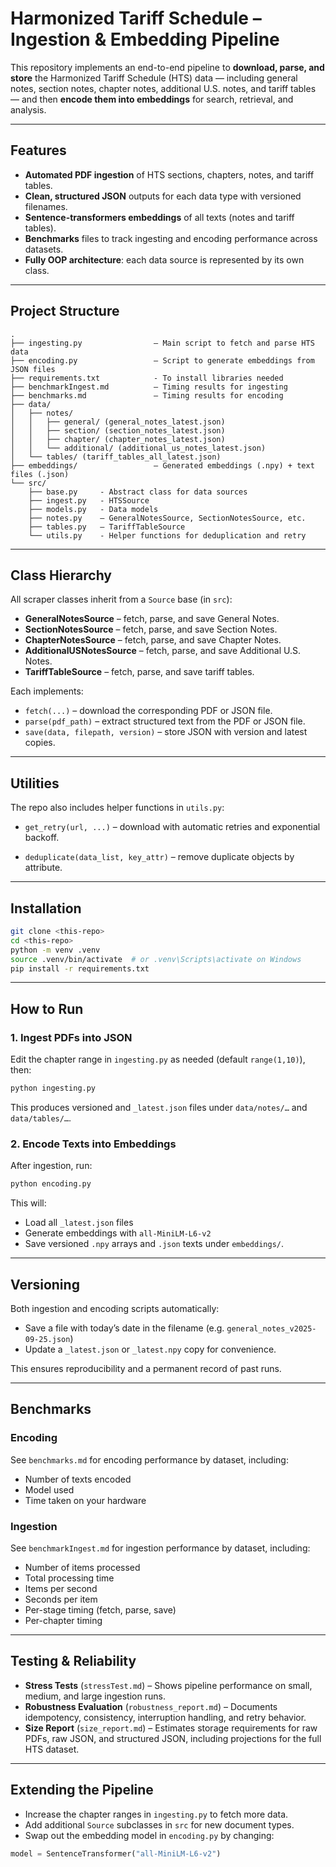 # Harmonized Tariff Schedule – Ingestion & Embedding Pipeline

This repository implements an end-to-end pipeline to **download, parse, and store** the Harmonized Tariff Schedule (HTS) data — including general notes, section notes, chapter notes, additional U.S. notes, and tariff tables — and then **encode them into embeddings** for search, retrieval, and analysis.

---

## Features

- **Automated PDF ingestion** of HTS sections, chapters, notes, and tariff tables.
- **Clean, structured JSON** outputs for each data type with versioned filenames.
- **Sentence-transformers embeddings** of all texts (notes and tariff tables).
- **Benchmarks** files to track ingesting and encoding performance across datasets.
- **Fully OOP architecture**: each data source is represented by its own class.

---

## Project Structure

```
.
├── ingesting.py                – Main script to fetch and parse HTS data
├── encoding.py                 – Script to generate embeddings from JSON files
├── requirements.txt            - To install libraries needed
├── benchmarkIngest.md          – Timing results for ingesting
├── benchmarks.md               – Timing results for encoding
├── data/
│   ├── notes/
│   │   ├── general/ (general_notes_latest.json)
│   │   ├── section/ (section_notes_latest.json)
│   │   ├── chapter/ (chapter_notes_latest.json)
│   │   └── additional/ (additional_us_notes_latest.json)
│   └── tables/ (tariff_tables_all_latest.json)
├── embeddings/                 – Generated embeddings (.npy) + text files (.json)
└── src/
    ├── base.py     - Abstract class for data sources
    ├── ingest.py   - HTSSource
    ├── models.py   - Data models
    ├── notes.py    – GeneralNotesSource, SectionNotesSource, etc.
    ├── tables.py   – TariffTableSource    
    └── utils.py    - Helper functions for deduplication and retry
```

---

## Class Hierarchy

All scraper classes inherit from a `Source` base (in `src`):

- **GeneralNotesSource** – fetch, parse, and save General Notes.
- **SectionNotesSource** – fetch, parse, and save Section Notes.
- **ChapterNotesSource** – fetch, parse, and save Chapter Notes.
- **AdditionalUSNotesSource** – fetch, parse, and save Additional U.S. Notes.
- **TariffTableSource** – fetch, parse, and save tariff tables.

Each implements:
- `fetch(...)` – download the corresponding PDF or JSON file.
- `parse(pdf_path)` – extract structured text from the PDF or JSON file.
- `save(data, filepath, version)` – store JSON with version and latest copies.

---

## Utilities

The repo also includes helper functions in `utils.py`:

- `get_retry(url, ...)` – download with automatic retries and exponential backoff.

- `deduplicate(data_list, key_attr)` – remove duplicate objects by attribute.

---

## Installation

```bash
git clone <this-repo>
cd <this-repo>
python -m venv .venv
source .venv/bin/activate  # or .venv\Scripts\activate on Windows
pip install -r requirements.txt
```

---

## How to Run

### 1. Ingest PDFs into JSON

Edit the chapter range in `ingesting.py` as needed (default `range(1,10)`), then:

```bash
python ingesting.py
```

This produces versioned and `_latest.json` files under `data/notes/…` and `data/tables/…`.

### 2. Encode Texts into Embeddings

After ingestion, run:

```bash
python encoding.py
```

This will:
- Load all `_latest.json` files
- Generate embeddings with `all-MiniLM-L6-v2`
- Save versioned `.npy` arrays and `.json` texts under `embeddings/`.

---

## Versioning

Both ingestion and encoding scripts automatically:
- Save a file with today’s date in the filename (e.g. `general_notes_v2025-09-25.json`)
- Update a `_latest.json` or `_latest.npy` copy for convenience.

This ensures reproducibility and a permanent record of past runs.

---

## Benchmarks

### Encoding 
See `benchmarks.md` for encoding performance by dataset, including:
- Number of texts encoded
- Model used
- Time taken on your hardware

### Ingestion
See `benchmarkIngest.md` for ingestion performance by dataset, including:
- Number of items processed
- Total processing time
- Items per second
- Seconds per item
- Per-stage timing (fetch, parse, save)
- Per-chapter timing

---

## Testing & Reliability

- **Stress Tests** (`stressTest.md`) – Shows pipeline performance on small, medium, and large ingestion runs.
- **Robustness Evaluation** (`robustness_report.md`) – Documents idempotency, consistency, interruption handling, and retry behavior.
- **Size Report** (`size_report.md`) – Estimates storage requirements for raw PDFs, raw JSON, and structured JSON, including projections for the full HTS dataset.

---

## Extending the Pipeline

- Increase the chapter ranges in `ingesting.py` to fetch more data.
- Add additional `Source` subclasses in `src` for new document types.
- Swap out the embedding model in `encoding.py` by changing:

```python
model = SentenceTransformer("all-MiniLM-L6-v2")
```

